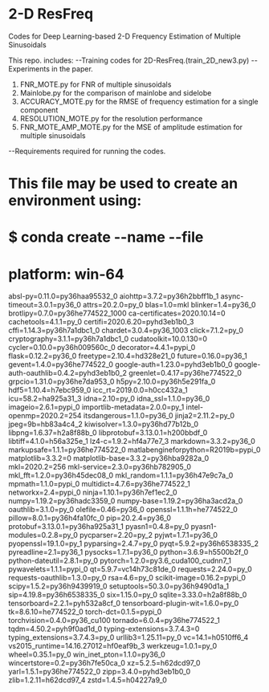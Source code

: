 # 2-D ResFreq
Codes for Deep Learning-based 2-D Frequency Estimation of Multiple Sinusoidals

This repo. includes:
--Training codes for 2D-ResFreq.(train_2D_new3.py)
--Experiments in the paper.
1. FNR_MOTE.py for FNR of multiple sinusoidals
2. Mainlobe.py for the comparison of mainlobe and sidelobe
3. ACCURACY_MOTE.py for the RMSE of frequency estimation for a single component
4. RESOLUTION_MOTE.py for the resolution performance
5. FNR_MOTE_AMP_MOTE.py for the MSE of amplitude estimation for multiple sinusoidals


--Requirements required for running the codes.
# This file may be used to create an environment using:
# $ conda create --name <env> --file <this file>
# platform: win-64
absl-py=0.11.0=py36haa95532_0
aiohttp=3.7.2=py36h2bbff1b_1
async-timeout=3.0.1=py36_0
attrs=20.2.0=py_0
blas=1.0=mkl
blinker=1.4=py36_0
brotlipy=0.7.0=py36he774522_1000
ca-certificates=2020.10.14=0
cachetools=4.1.1=py_0
certifi=2020.6.20=pyhd3eb1b0_3
cffi=1.14.3=py36h7a1dbc1_0
chardet=3.0.4=py36_1003
click=7.1.2=py_0
cryptography=3.1.1=py36h7a1dbc1_0
cudatoolkit=10.0.130=0
cycler=0.10.0=py36h009560c_0
decorator=4.4.1=pypi_0
flask=0.12.2=py36_0
freetype=2.10.4=hd328e21_0
future=0.16.0=py36_1
gevent=1.4.0=py36he774522_0
google-auth=1.23.0=pyhd3eb1b0_0
google-auth-oauthlib=0.4.2=pyhd3eb1b0_2
greenlet=0.4.17=py36he774522_0
grpcio=1.31.0=py36he7da953_0
h5py=2.10.0=py36h5e291fa_0
hdf5=1.10.4=h7ebc959_0
icc_rt=2019.0.0=h0cc432a_1
icu=58.2=ha925a31_3
idna=2.10=py_0
idna_ssl=1.1.0=py36_0
imageio=2.6.1=pypi_0
importlib-metadata=2.0.0=py_1
intel-openmp=2020.2=254
itsdangerous=1.1.0=py36_0
jinja2=2.11.2=py_0
jpeg=9b=hb83a4c4_2
kiwisolver=1.3.0=py36hd77b12b_0
libpng=1.6.37=h2a8f88b_0
libprotobuf=3.13.0.1=h200bbdf_0
libtiff=4.1.0=h56a325e_1
lz4-c=1.9.2=hf4a77e7_3
markdown=3.3.2=py36_0
markupsafe=1.1.1=py36he774522_0
matlabengineforpython=R2019b=pypi_0
matplotlib=3.3.2=0
matplotlib-base=3.3.2=py36hba9282a_0
mkl=2020.2=256
mkl-service=2.3.0=py36hb782905_0
mkl_fft=1.2.0=py36h45dec08_0
mkl_random=1.1.1=py36h47e9c7a_0
mpmath=1.1.0=pypi_0
multidict=4.7.6=py36he774522_1
networkx=2.4=pypi_0
ninja=1.10.1=py36h7ef1ec2_0
numpy=1.19.2=py36hadc3359_0
numpy-base=1.19.2=py36ha3acd2a_0
oauthlib=3.1.0=py_0
olefile=0.46=py36_0
openssl=1.1.1h=he774522_0
pillow=8.0.1=py36h4fa10fc_0
pip=20.2.4=py36_0
protobuf=3.13.0.1=py36ha925a31_1
pyasn1=0.4.8=py_0
pyasn1-modules=0.2.8=py_0
pycparser=2.20=py_2
pyjwt=1.7.1=py36_0
pyopenssl=19.1.0=py_1
pyparsing=2.4.7=py_0
pyqt=5.9.2=py36h6538335_2
pyreadline=2.1=py36_1
pysocks=1.7.1=py36_0
python=3.6.9=h5500b2f_0
python-dateutil=2.8.1=py_0
pytorch=1.2.0=py3.6_cuda100_cudnn7_1
pywavelets=1.1.1=pypi_0
qt=5.9.7=vc14h73c81de_0
requests=2.24.0=py_0
requests-oauthlib=1.3.0=py_0
rsa=4.6=py_0
scikit-image=0.16.2=pypi_0
scipy=1.5.2=py36h9439919_0
setuptools=50.3.0=py36h9490d1a_1
sip=4.19.8=py36h6538335_0
six=1.15.0=py_0
sqlite=3.33.0=h2a8f88b_0
tensorboard=2.2.1=pyh532a8cf_0
tensorboard-plugin-wit=1.6.0=py_0
tk=8.6.10=he774522_0
torch-dct=0.1.5=pypi_0
torchvision=0.4.0=py36_cu100
tornado=6.0.4=py36he774522_1
tqdm=4.50.2=pyh9f0ad1d_0
typing-extensions=3.7.4.3=0
typing_extensions=3.7.4.3=py_0
urllib3=1.25.11=py_0
vc=14.1=h0510ff6_4
vs2015_runtime=14.16.27012=hf0eaf9b_3
werkzeug=1.0.1=py_0
wheel=0.35.1=py_0
win_inet_pton=1.1.0=py36_0
wincertstore=0.2=py36h7fe50ca_0
xz=5.2.5=h62dcd97_0
yarl=1.5.1=py36he774522_0
zipp=3.4.0=pyhd3eb1b0_0
zlib=1.2.11=h62dcd97_4
zstd=1.4.5=h04227a9_0

